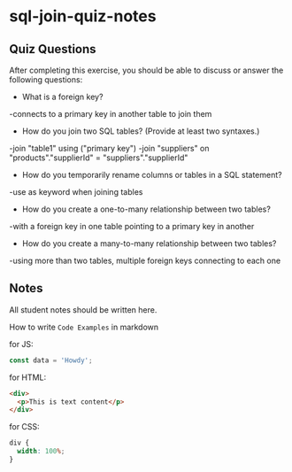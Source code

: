# sql-join-quiz-notes

## Quiz Questions

After completing this exercise, you should be able to discuss or answer the following questions:

- What is a foreign key?

-connects to a primary key in another table to join them

- How do you join two SQL tables? (Provide at least two syntaxes.)

-join "table1" using ("primary key")
-join "suppliers" on "products"."supplierId" = "suppliers"."supplierId"

- How do you temporarily rename columns or tables in a SQL statement?

-use as keyword when joining tables

- How do you create a one-to-many relationship between two tables?

-with a foreign key in one table pointing to a primary key in another

- How do you create a many-to-many relationship between two tables?

-using more than two tables, multiple foreign keys connecting to each one

## Notes

All student notes should be written here.

How to write `Code Examples` in markdown

for JS:

```javascript
const data = 'Howdy';
```

for HTML:

```html
<div>
  <p>This is text content</p>
</div>
```

for CSS:

```css
div {
  width: 100%;
}
```
